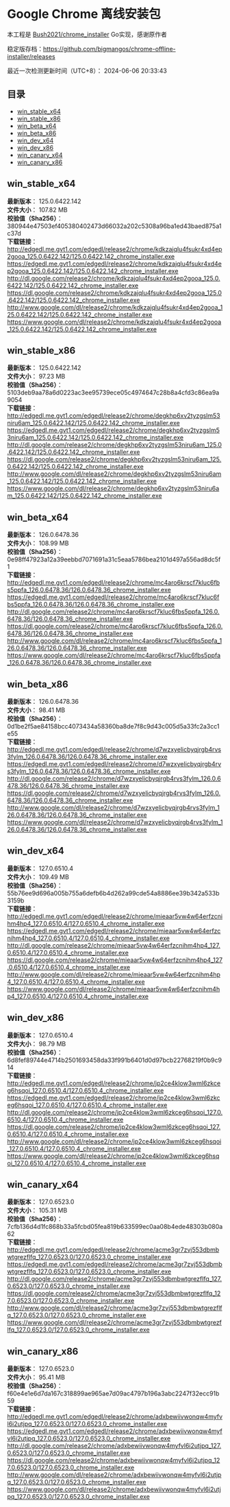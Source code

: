 # Google Chrome 离线安装包
本工程是 [Bush2021/chrome_installer](https://github.com/Bush2021/chrome_installer) Go实现，感谢原作者

稳定版存档：<https://github.com/bigmangos/chrome-offline-installer/releases>

最近一次检测更新时间（UTC+8）：
2024-06-06 20:33:43

## 目录
* [win_stable_x64](https://github.com/bigmangos/chrome-offline-installer?tab=readme-ov-file#win_stable_x64)
* [win_stable_x86](https://github.com/bigmangos/chrome-offline-installer?tab=readme-ov-file#win_stable_x86)
* [win_beta_x64](https://github.com/bigmangos/chrome-offline-installer?tab=readme-ov-file#win_beta_x64)
* [win_beta_x86](https://github.com/bigmangos/chrome-offline-installer?tab=readme-ov-file#win_beta_x86)
* [win_dev_x64](https://github.com/bigmangos/chrome-offline-installer?tab=readme-ov-file#win_dev_x64)
* [win_dev_x86](https://github.com/bigmangos/chrome-offline-installer?tab=readme-ov-file#win_dev_x86)
* [win_canary_x64](https://github.com/bigmangos/chrome-offline-installer?tab=readme-ov-file#win_canary_x64)
* [win_canary_x86](https://github.com/bigmangos/chrome-offline-installer?tab=readme-ov-file#win_canary_x86)

## win_stable_x64
**最新版本**： 125.0.6422.142  
**文件大小**： 107.82 MB  
**校验值（Sha256）**： 380944e47503ef405380402473d66032a202c5308a96ba1ed43baed875a1c37d  
**下载链接**：
http://edgedl.me.gvt1.com/edgedl/release2/chrome/kdkzajqlu4fsukr4xd4ep2gooa_125.0.6422.142/125.0.6422.142_chrome_installer.exe
https://edgedl.me.gvt1.com/edgedl/release2/chrome/kdkzajqlu4fsukr4xd4ep2gooa_125.0.6422.142/125.0.6422.142_chrome_installer.exe
http://dl.google.com/release2/chrome/kdkzajqlu4fsukr4xd4ep2gooa_125.0.6422.142/125.0.6422.142_chrome_installer.exe
https://dl.google.com/release2/chrome/kdkzajqlu4fsukr4xd4ep2gooa_125.0.6422.142/125.0.6422.142_chrome_installer.exe
http://www.google.com/dl/release2/chrome/kdkzajqlu4fsukr4xd4ep2gooa_125.0.6422.142/125.0.6422.142_chrome_installer.exe
https://www.google.com/dl/release2/chrome/kdkzajqlu4fsukr4xd4ep2gooa_125.0.6422.142/125.0.6422.142_chrome_installer.exe
## win_stable_x86
**最新版本**： 125.0.6422.142  
**文件大小**： 97.23 MB  
**校验值（Sha256）**： 5103deb9aa78a6d0223ac3ee95739ece05c4974647c28b8a4cfd3c86ea9a9054  
**下载链接**：
http://edgedl.me.gvt1.com/edgedl/release2/chrome/degkhp6xv2tyzgslm53niru6am_125.0.6422.142/125.0.6422.142_chrome_installer.exe
https://edgedl.me.gvt1.com/edgedl/release2/chrome/degkhp6xv2tyzgslm53niru6am_125.0.6422.142/125.0.6422.142_chrome_installer.exe
http://dl.google.com/release2/chrome/degkhp6xv2tyzgslm53niru6am_125.0.6422.142/125.0.6422.142_chrome_installer.exe
https://dl.google.com/release2/chrome/degkhp6xv2tyzgslm53niru6am_125.0.6422.142/125.0.6422.142_chrome_installer.exe
http://www.google.com/dl/release2/chrome/degkhp6xv2tyzgslm53niru6am_125.0.6422.142/125.0.6422.142_chrome_installer.exe
https://www.google.com/dl/release2/chrome/degkhp6xv2tyzgslm53niru6am_125.0.6422.142/125.0.6422.142_chrome_installer.exe
## win_beta_x64
**最新版本**： 126.0.6478.36  
**文件大小**： 108.99 MB  
**校验值（Sha256）**： 0e98ff47923a12a39eebbd7071691a31c5eaa5786bea2101d497a556ad8dc5f1  
**下载链接**：
http://edgedl.me.gvt1.com/edgedl/release2/chrome/mc4aro6krscf7kluc6fbs5ppfa_126.0.6478.36/126.0.6478.36_chrome_installer.exe
https://edgedl.me.gvt1.com/edgedl/release2/chrome/mc4aro6krscf7kluc6fbs5ppfa_126.0.6478.36/126.0.6478.36_chrome_installer.exe
http://dl.google.com/release2/chrome/mc4aro6krscf7kluc6fbs5ppfa_126.0.6478.36/126.0.6478.36_chrome_installer.exe
https://dl.google.com/release2/chrome/mc4aro6krscf7kluc6fbs5ppfa_126.0.6478.36/126.0.6478.36_chrome_installer.exe
http://www.google.com/dl/release2/chrome/mc4aro6krscf7kluc6fbs5ppfa_126.0.6478.36/126.0.6478.36_chrome_installer.exe
https://www.google.com/dl/release2/chrome/mc4aro6krscf7kluc6fbs5ppfa_126.0.6478.36/126.0.6478.36_chrome_installer.exe
## win_beta_x86
**最新版本**： 126.0.6478.36  
**文件大小**： 98.41 MB  
**校验值（Sha256）**： 0d1be2f5ae84158bcc4073434a58360ba8de7f8c9d43c005d5a33fc2a3cc1e55  
**下载链接**：
http://edgedl.me.gvt1.com/edgedl/release2/chrome/d7wzxyelicbyqjrgb4rvs3fylm_126.0.6478.36/126.0.6478.36_chrome_installer.exe
https://edgedl.me.gvt1.com/edgedl/release2/chrome/d7wzxyelicbyqjrgb4rvs3fylm_126.0.6478.36/126.0.6478.36_chrome_installer.exe
http://dl.google.com/release2/chrome/d7wzxyelicbyqjrgb4rvs3fylm_126.0.6478.36/126.0.6478.36_chrome_installer.exe
https://dl.google.com/release2/chrome/d7wzxyelicbyqjrgb4rvs3fylm_126.0.6478.36/126.0.6478.36_chrome_installer.exe
http://www.google.com/dl/release2/chrome/d7wzxyelicbyqjrgb4rvs3fylm_126.0.6478.36/126.0.6478.36_chrome_installer.exe
https://www.google.com/dl/release2/chrome/d7wzxyelicbyqjrgb4rvs3fylm_126.0.6478.36/126.0.6478.36_chrome_installer.exe
## win_dev_x64
**最新版本**： 127.0.6510.4  
**文件大小**： 109.49 MB  
**校验值（Sha256）**： 55b76ee9d696a005b755a6defb6b4d262a99cde54a8886ee39b342a533b3159b  
**下载链接**：
http://edgedl.me.gvt1.com/edgedl/release2/chrome/mieaar5vw4w64erfzcnihm4hp4_127.0.6510.4/127.0.6510.4_chrome_installer.exe
https://edgedl.me.gvt1.com/edgedl/release2/chrome/mieaar5vw4w64erfzcnihm4hp4_127.0.6510.4/127.0.6510.4_chrome_installer.exe
http://dl.google.com/release2/chrome/mieaar5vw4w64erfzcnihm4hp4_127.0.6510.4/127.0.6510.4_chrome_installer.exe
https://dl.google.com/release2/chrome/mieaar5vw4w64erfzcnihm4hp4_127.0.6510.4/127.0.6510.4_chrome_installer.exe
http://www.google.com/dl/release2/chrome/mieaar5vw4w64erfzcnihm4hp4_127.0.6510.4/127.0.6510.4_chrome_installer.exe
https://www.google.com/dl/release2/chrome/mieaar5vw4w64erfzcnihm4hp4_127.0.6510.4/127.0.6510.4_chrome_installer.exe
## win_dev_x86
**最新版本**： 127.0.6510.4  
**文件大小**： 98.79 MB  
**校验值（Sha256）**： 6d8fef89744e4714b2501693458da33f991b6401d0d97bcb22768219f0b9c914  
**下载链接**：
http://edgedl.me.gvt1.com/edgedl/release2/chrome/jp2ce4klow3wml6zkceg6hsqoi_127.0.6510.4/127.0.6510.4_chrome_installer.exe
https://edgedl.me.gvt1.com/edgedl/release2/chrome/jp2ce4klow3wml6zkceg6hsqoi_127.0.6510.4/127.0.6510.4_chrome_installer.exe
http://dl.google.com/release2/chrome/jp2ce4klow3wml6zkceg6hsqoi_127.0.6510.4/127.0.6510.4_chrome_installer.exe
https://dl.google.com/release2/chrome/jp2ce4klow3wml6zkceg6hsqoi_127.0.6510.4/127.0.6510.4_chrome_installer.exe
http://www.google.com/dl/release2/chrome/jp2ce4klow3wml6zkceg6hsqoi_127.0.6510.4/127.0.6510.4_chrome_installer.exe
https://www.google.com/dl/release2/chrome/jp2ce4klow3wml6zkceg6hsqoi_127.0.6510.4/127.0.6510.4_chrome_installer.exe
## win_canary_x64
**最新版本**： 127.0.6523.0  
**文件大小**： 105.31 MB  
**校验值（Sha256）**： 7cfb136d4d1fc868b33a5fcbd05fea819b633599ec0aa08b4ede48303b080a62  
**下载链接**：
http://edgedl.me.gvt1.com/edgedl/release2/chrome/acme3gr7zvj553dbmbwtgrezflfq_127.0.6523.0/127.0.6523.0_chrome_installer.exe
https://edgedl.me.gvt1.com/edgedl/release2/chrome/acme3gr7zvj553dbmbwtgrezflfq_127.0.6523.0/127.0.6523.0_chrome_installer.exe
http://dl.google.com/release2/chrome/acme3gr7zvj553dbmbwtgrezflfq_127.0.6523.0/127.0.6523.0_chrome_installer.exe
https://dl.google.com/release2/chrome/acme3gr7zvj553dbmbwtgrezflfq_127.0.6523.0/127.0.6523.0_chrome_installer.exe
http://www.google.com/dl/release2/chrome/acme3gr7zvj553dbmbwtgrezflfq_127.0.6523.0/127.0.6523.0_chrome_installer.exe
https://www.google.com/dl/release2/chrome/acme3gr7zvj553dbmbwtgrezflfq_127.0.6523.0/127.0.6523.0_chrome_installer.exe
## win_canary_x86
**最新版本**： 127.0.6523.0  
**文件大小**： 95.41 MB  
**校验值（Sha256）**： f60e4e1e6d7da167c318899ae965ae7d09ac4797b196a3abc2247f32ecc91b59  
**下载链接**：
http://edgedl.me.gvt1.com/edgedl/release2/chrome/adxbewiivwonqw4myfvl6i2utjpq_127.0.6523.0/127.0.6523.0_chrome_installer.exe
https://edgedl.me.gvt1.com/edgedl/release2/chrome/adxbewiivwonqw4myfvl6i2utjpq_127.0.6523.0/127.0.6523.0_chrome_installer.exe
http://dl.google.com/release2/chrome/adxbewiivwonqw4myfvl6i2utjpq_127.0.6523.0/127.0.6523.0_chrome_installer.exe
https://dl.google.com/release2/chrome/adxbewiivwonqw4myfvl6i2utjpq_127.0.6523.0/127.0.6523.0_chrome_installer.exe
http://www.google.com/dl/release2/chrome/adxbewiivwonqw4myfvl6i2utjpq_127.0.6523.0/127.0.6523.0_chrome_installer.exe
https://www.google.com/dl/release2/chrome/adxbewiivwonqw4myfvl6i2utjpq_127.0.6523.0/127.0.6523.0_chrome_installer.exe
